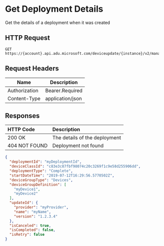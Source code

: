 # Get Deployment Details

Get the details of a deployment when it was created

## HTTP Request

```http
GET https://{account}.api.adu.microsoft.com/deviceupdate/{instance}/v2/management/deployments/{deploymentId}
```

## Request Headers

Name|Description
----|------|
Authorization| Bearer.Required
Content-Type | application/json

## Responses

|   HTTP Code   |   Description  |
| :--------- | :---- |
|  200 OK | The details of the deployment |
|  404 NOT FOUND | Deployment not found |

```json
{
  "deploymentId": "myDeploymentId",
  "deviceClassId": "c83e3c87fbf98074c20c3269f1c9e58d255906dd",
  "deploymentType": "Complete",
  "startDateTime": "2019-07-12T16:29:56.5770502Z",
  "deviceGroupType": "Devices",
  "deviceGroupDefinition": [
    "myDevice1",
    "myDevice2"
  ],
  "updateId": {
    "provider": "myProvider",
    "name": "myName",
    "version": "1.2.3.4"
  },
  "isCanceled": true,
  "isCompleted": false,
  "isRetry": false
}
```
